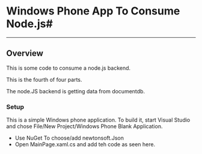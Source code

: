 ﻿<a name="HOLTop"></a>
# Windows Phone App To Consume Node.js#

---

<a name="Overview"></a>
## Overview ##

This is some code to consume a node.js backend. 

This is the fourth of four parts.

The node.JS backend is getting data from documentdb.



<a name="Objectives"></a>
### Setup ###

This is a simple Windows phone application. To build it, start Visual Studio and chose File/New Project/Windows Phone Blank Application.

- Use NuGet To choose/add newtonsoft.Json
- Open MainPage.xaml.cs and add teh code as seen here.
